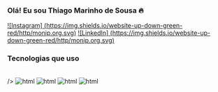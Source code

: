 ### Olá! Eu sou Thiago Marinho de Sousa 🔥

[![Instagram] (https://img.shields.io/website-up-down-green-red/http/monip.org.svg)](https://instagram.com/thzz.xs)
[![LinkedIn] (https://img.shields.io/website-up-down-green-red/http/monip.org.svg)](https://www.linkedin.com/in/thiago-marinho-de-sousa-a93181276/)


### Tecnologias que uso 

<div style ="display: inline_block"><br>/>
<img aling="center" alt="html" src="https://img.shields.io/badge/Java-ED8B00?style=for-the-badge&logo=openjdk&logoColor=white"> 
<img aling="center" alt="html" src="https://img.shields.io/badge/HTML-239120?style=for-the-badge&logo=html5&logoColor=white">
<img aling="center" alt="html" src="https://img.shields.io/badge/CSS-239120?&style=for-the-badge&logo=css3&logoColor=white">
<img aling="center" alt="html" src="https://img.shields.io/badge/Bootstrap-563D7C?style=for-the-badge&logo=bootstrap&logoColor=white"></div>
